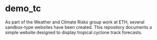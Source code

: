 # demo_tc
As part of the Weather and Climate Risks group work at ETH, several sandbox-type websites have been created. This repository documents a simple website designed to display tropical cyclone track forecasts.
